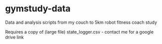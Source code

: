 # gymstudy-data
Data and analysis scripts from my couch to 5km robot fitness coach study

Requires a copy of (large file) state_logger.csv - contact me for a google drive link
